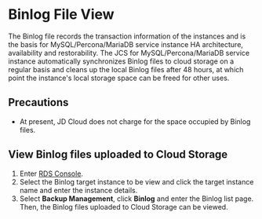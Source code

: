# Binlog File View
The Binlog file records the transaction information of the instances and is the basis for MySQL/Percona/MariaDB service instance HA architecture, availability and restorability.
The  JCS for MySQL/Percona/MariaDB service instance automatically synchronizes Binlog files to cloud storage on a regular basis and cleans up the local Binlog files after 48 hours, at which point the instance's local storage space can be freed for other uses.

## Precautions
* At present, JD Cloud does not charge for the space occupied by Binlog files.

## View Binlog files uploaded to Cloud Storage
1. Enter [RDS Console](https://rds-console.jdcloud.com/database).
2. Select the Binlog target instance to be view and click the target instance name and enter the instance details.
3. Select **Backup Management**, click **Binlog** and enter the Binlog list page. Then, the Binlog files uploaded to Cloud Storage can be viewed.
